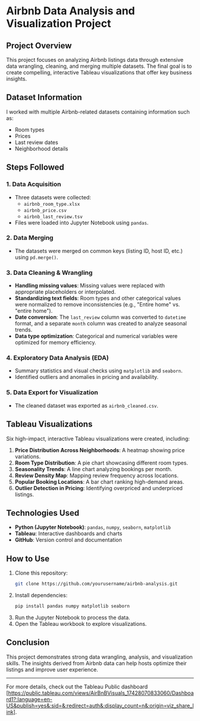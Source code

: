 # Airbnb Data Analysis and Visualization Project

## Project Overview
This project focuses on analyzing Airbnb listings data through extensive data wrangling, cleaning, and merging multiple datasets. The final goal is to create compelling, interactive Tableau visualizations that offer key business insights.

## Dataset Information
I worked with multiple Airbnb-related datasets containing information such as:
- Room types
- Prices
- Last review dates
- Neighborhood details

## Steps Followed

### 1. Data Acquisition
- Three datasets were collected:
  - `airbnb_room_type.xlsx`
  - `airbnb_price.csv`
  - `airbnb_last_review.tsv`
- Files were loaded into Jupyter Notebook using `pandas`.

### 2. Data Merging
- The datasets were merged on common keys (listing ID, host ID, etc.) using `pd.merge()`.

### 3. Data Cleaning & Wrangling
- **Handling missing values**: Missing values were replaced with appropriate placeholders or interpolated.
- **Standardizing text fields**: Room types and other categorical values were normalized to remove inconsistencies (e.g., "Entire home" vs. "entire home").
- **Date conversion**: The `last_review` column was converted to `datetime` format, and a separate `month` column was created to analyze seasonal trends.
- **Data type optimization**: Categorical and numerical variables were optimized for memory efficiency.

### 4. Exploratory Data Analysis (EDA)
- Summary statistics and visual checks using `matplotlib` and `seaborn`.
- Identified outliers and anomalies in pricing and availability.

### 5. Data Export for Visualization
- The cleaned dataset was exported as `airbnb_cleaned.csv`.

## Tableau Visualizations
Six high-impact, interactive Tableau visualizations were created, including:
1. **Price Distribution Across Neighborhoods**: A heatmap showing price variations.
2. **Room Type Distribution**: A pie chart showcasing different room types.
3. **Seasonality Trends**: A line chart analyzing bookings per month.
4. **Review Density Map**: Mapping review frequency across locations.
5. **Popular Booking Locations**: A bar chart ranking high-demand areas.
6. **Outlier Detection in Pricing**: Identifying overpriced and underpriced listings.

## Technologies Used
- **Python (Jupyter Notebook)**: `pandas`, `numpy`, `seaborn`, `matplotlib`
- **Tableau**: Interactive dashboards and charts
- **GitHub**: Version control and documentation

## How to Use
1. Clone this repository:
   ```bash
   git clone https://github.com/yourusername/airbnb-analysis.git
   ```
2. Install dependencies:
   ```bash
   pip install pandas numpy matplotlib seaborn
   ```
3. Run the Jupyter Notebook to process the data.
4. Open the Tableau workbook to explore visualizations.

## Conclusion
This project demonstrates strong data wrangling, analysis, and visualization skills. The insights derived from Airbnb data can help hosts optimize their listings and improve user experience.

---
For more details, check out the Tableau Public dashboard [https://public.tableau.com/views/AirBnBVisuals_17428070833060/Dashboard1?:language=en-US&publish=yes&:sid=&:redirect=auth&:display_count=n&:origin=viz_share_link].

